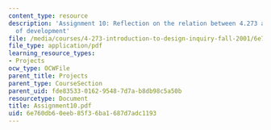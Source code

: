 ```yaml
---
content_type: resource
description: 'Assignment 10: Reflection on the relation between 4.273 and my own direction
  of development'
file: /media/courses/4-273-introduction-to-design-inquiry-fall-2001/6e760db60eeb85f36ba1687d7adc1193_Assignment10.pdf
file_type: application/pdf
learning_resource_types:
- Projects
ocw_type: OCWFile
parent_title: Projects
parent_type: CourseSection
parent_uid: fde83533-0162-9548-7d7a-b8db98c5a50b
resourcetype: Document
title: Assignment10.pdf
uid: 6e760db6-0eeb-85f3-6ba1-687d7adc1193
---
```

